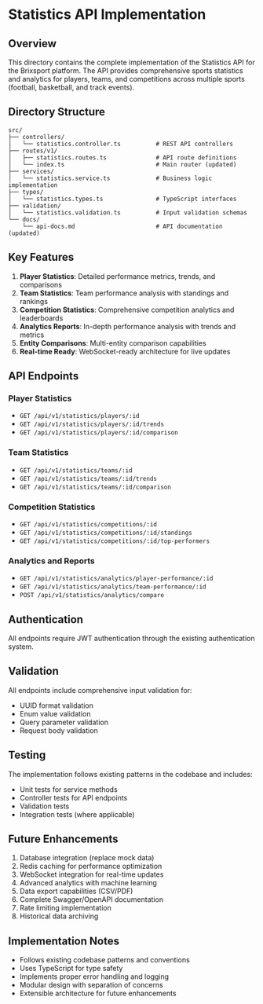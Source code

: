 # Statistics API Implementation

## Overview

This directory contains the complete implementation of the Statistics API for the Brixsport platform. The API provides comprehensive sports statistics and analytics for players, teams, and competitions across multiple sports (football, basketball, and track events).

## Directory Structure

```
src/
├── controllers/
│   └── statistics.controller.ts          # REST API controllers
├── routes/v1/
│   ├── statistics.routes.ts              # API route definitions
│   └── index.ts                          # Main router (updated)
├── services/
│   └── statistics.service.ts             # Business logic implementation
├── types/
│   └── statistics.types.ts               # TypeScript interfaces
├── validation/
│   └── statistics.validation.ts          # Input validation schemas
└── docs/
    └── api-docs.md                       # API documentation (updated)
```

## Key Features

1. **Player Statistics**: Detailed performance metrics, trends, and comparisons
2. **Team Statistics**: Team performance analysis with standings and rankings
3. **Competition Statistics**: Comprehensive competition analytics and leaderboards
4. **Analytics Reports**: In-depth performance analysis with trends and metrics
5. **Entity Comparisons**: Multi-entity comparison capabilities
6. **Real-time Ready**: WebSocket-ready architecture for live updates

## API Endpoints

### Player Statistics
- `GET /api/v1/statistics/players/:id`
- `GET /api/v1/statistics/players/:id/trends`
- `GET /api/v1/statistics/players/:id/comparison`

### Team Statistics
- `GET /api/v1/statistics/teams/:id`
- `GET /api/v1/statistics/teams/:id/trends`
- `GET /api/v1/statistics/teams/:id/comparison`

### Competition Statistics
- `GET /api/v1/statistics/competitions/:id`
- `GET /api/v1/statistics/competitions/:id/standings`
- `GET /api/v1/statistics/competitions/:id/top-performers`

### Analytics and Reports
- `GET /api/v1/statistics/analytics/player-performance/:id`
- `GET /api/v1/statistics/analytics/team-performance/:id`
- `POST /api/v1/statistics/analytics/compare`

## Authentication

All endpoints require JWT authentication through the existing authentication system.

## Validation

All endpoints include comprehensive input validation for:
- UUID format validation
- Enum value validation
- Query parameter validation
- Request body validation

## Testing

The implementation follows existing patterns in the codebase and includes:
- Unit tests for service methods
- Controller tests for API endpoints
- Validation tests
- Integration tests (where applicable)

## Future Enhancements

1. Database integration (replace mock data)
2. Redis caching for performance optimization
3. WebSocket integration for real-time updates
4. Advanced analytics with machine learning
5. Data export capabilities (CSV/PDF)
6. Complete Swagger/OpenAPI documentation
7. Rate limiting implementation
8. Historical data archiving

## Implementation Notes

- Follows existing codebase patterns and conventions
- Uses TypeScript for type safety
- Implements proper error handling and logging
- Modular design with separation of concerns
- Extensible architecture for future enhancements